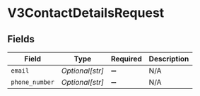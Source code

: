 # V3ContactDetailsRequest


## Fields

| Field              | Type               | Required           | Description        |
| ------------------ | ------------------ | ------------------ | ------------------ |
| `email`            | *Optional[str]*    | :heavy_minus_sign: | N/A                |
| `phone_number`     | *Optional[str]*    | :heavy_minus_sign: | N/A                |